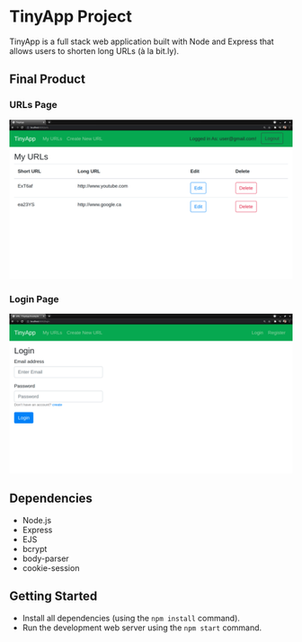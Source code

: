 # TinyApp Project

TinyApp is a full stack web application built with Node and Express that allows users to shorten long URLs (à la bit.ly).

## Final Product
### URLs Page
!["Screenshot of URLs page"](https://github.com/marcschul/tinyapp/blob/main/docs/urls-page.png)
### Login Page
!["screenshot of login page"](https://github.com/marcschul/tinyapp/blob/main/docs/login.png)

## Dependencies

- Node.js
- Express
- EJS
- bcrypt
- body-parser
- cookie-session

## Getting Started

- Install all dependencies (using the `npm install` command).
- Run the development web server using the `npm start` command.